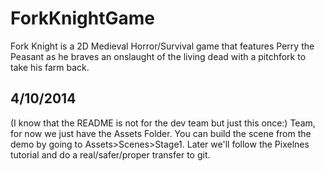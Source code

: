 ForkKnightGame
==============

Fork Knight is a 2D Medieval Horror/Survival game that  features Perry the Peasant as he braves an onslaught of the living dead with a pitchfork to take his farm back. 

4/10/2014
-----------------------------
(I know that the README is not for the dev team but just this once:) Team, for now we just have the Assets Folder. You can build the scene from the demo by going to Assets>Scenes>Stage1. Later we'll follow the Pixelnes tutorial and do a real/safer/proper transfer to git.

